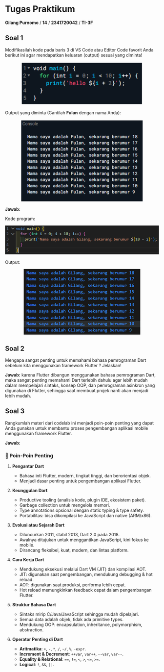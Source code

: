 # Tugas Praktikum

**Gilang Purnomo** / **14** / **2341720042** / **TI-3F**

## Soal 1
Modifikasilah kode pada baris 3 di VS Code atau Editor Code favorit Anda berikut ini agar mendapatkan keluaran (output) sesuai yang diminta!
<p align = "center">
    <img src = "img\Soal 1.png" alt = "Gambar soal 1" width = "400"/>
</p>

Output yang diminta (Gantilah **Fulan** dengan nama Anda):
<p align = "center">
    <img src = "img\Soal 1.2.png" alt = "Gambar soal 1.2" width = "400"/>
</p>

**Jawab:**

Kode program:
<p align = "center">
    <img src = "img\kode program.png"/>
</p>

Output:
<p align = "center">
    <img src = "img\output.png"/>
</p>

## Soal 2
Mengapa sangat penting untuk memahami bahasa pemrograman Dart sebelum kita menggunakan framework Flutter ? Jelaskan!

**Jawab:** karena Flutter dibangun menggunakan bahasa pemrograman Dart, maka sangat penting memahami Dart terlebih dahulu agar lebih mudah dalam mempelajari sintaks, konsep OOP, dan pemrograman asinkron yang digunakan di Flutter, sehingga saat membuat projek nanti akan menjadi lebih mudah.

## Soal 3
Rangkumlah materi dari codelab ini menjadi poin-poin penting yang dapat Anda gunakan untuk membantu proses pengembangan aplikasi mobile menggunakan framework Flutter.

**Jawab:**
### 📌 Poin-Poin Penting
1. **Pengantar Dart**  
   - Bahasa inti Flutter, modern, tingkat tinggi, dan berorientasi objek.  
   - Menjadi dasar penting untuk pengembangan aplikasi Flutter.  

2. **Keunggulan Dart**  
   - Productive tooling (analisis kode, plugin IDE, ekosistem paket).  
   - Garbage collection untuk mengelola memori.  
   - Type annotations opsional dengan static typing & type safety.  
   - Portabilitas: bisa dikompilasi ke JavaScript dan native (ARM/x86).  

3. **Evolusi atau Sejarah Dart**  
   - Diluncurkan 2011, stabil 2013, Dart 2.0 pada 2018.  
   - Awalnya ditujukan untuk menggantikan JavaScript, kini fokus ke mobile.  
   - Dirancang fleksibel, kuat, modern, dan lintas platform.  

4. **Cara Kerja Dart**  
   - Mendukung eksekusi melalui Dart VM (JIT) dan kompilasi AOT.  
   - JIT: digunakan saat pengembangan, mendukung debugging & hot reload.  
   - AOT: digunakan saat produksi, performa lebih cepat.  
   - Hot reload memungkinkan feedback cepat dalam pengembangan Flutter.  

5. **Struktur Bahasa Dart**  
   - Sintaks mirip C/Java/JavaScript sehingga mudah dipelajari.  
   - Semua data adalah objek, tidak ada primitive types.  
   - Mendukung OOP: encapsulation, inheritance, polymorphism, abstraction.  

6. **Operator Penting di Dart**  
   - **Aritmatika**: `+`, `-`, `*`, `/`, `~/`, `%`, `-expr`.  
   - **Increment & Decrement**: `++var`, `var++`, `--var`, `var--`.  
   - **Equality & Relational**: `==`, `!=`, `<`, `>`, `<=`, `>=`.  
   - **Logical**: `!`, `&&`, `||`.  